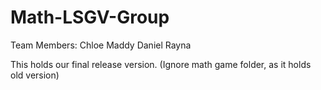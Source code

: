# Math-LSGV-Group
Team Members:
Chloe
Maddy 
Daniel 
Rayna

This holds our final release version. (Ignore math game folder, as it holds old version)